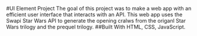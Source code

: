 #UI Element Project
The goal of this project was to make a web app with an efficient user interface that interacts with an API. This web app uses the Swapi Star Wars API to generate the opening cralws from the origanl Star Wars trilogy and the prequel trilogy. 
##Built With
HTML, CSS, JavaScript.